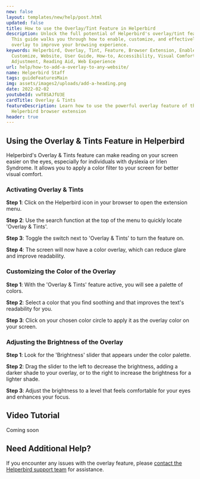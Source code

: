 ```yaml
---
new: false
layout: templates/new/help/post.html
updated: false
title: How to use the Overlay/Tint Feature in Helperbird
description: Unlock the full potential of Helperbird's overlay/tint feature.
  This guide walks you through how to enable, customize, and effectively use the
  overlay to improve your browsing experience.
keywords: Helperbird, Overlay, Tint, Feature, Browser Extension, Enable,
  Customize, Website, User Guide, How-to, Accessibility, Visual Comfort, Screen
  Adjustment, Reading Aid, Web Experience
url: help/how-to-add-a-overlay-to-any-website/
name: Helperbird Staff
tags: guideFeaturesMain
img: assets/images2/uploads/add-a-heading.png
date: 2022-02-02
youtubeId: vwT8SAJfU3E
cardTitle: Overlay & Tints
featureDescription: Learn how to use the powerful overlay feature of the
  Helperbird browser extension
header: true
---
```


## Using the Overlay & Tints Feature in Helperbird

Helperbird's Overlay & Tints feature can make reading on your screen easier on the eyes, especially for individuals with dyslexia or Irlen Syndrome. It allows you to apply a color filter to your screen for better visual comfort.

### Activating Overlay & Tints

**Step 1**: Click on the Helperbird icon in your browser to open the extension menu.

**Step 2**: Use the search function at the top of the menu to quickly locate 'Overlay & Tints'.

**Step 3**: Toggle the switch next to 'Overlay & Tints' to turn the feature on.

**Step 4**: The screen will now have a color overlay, which can reduce glare and improve readability.

### Customizing the Color of the Overlay

**Step 1**: With the 'Overlay & Tints' feature active, you will see a palette of colors.

**Step 2**: Select a color that you find soothing and that improves the text's readability for you.

**Step 3**: Click on your chosen color circle to apply it as the overlay color on your screen.

### Adjusting the Brightness of the Overlay

**Step 1**: Look for the 'Brightness' slider that appears under the color palette.

**Step 2**: Drag the slider to the left to decrease the brightness, adding a darker shade to your overlay, or to the right to increase the brightness for a lighter shade.

**Step 3**: Adjust the brightness to a level that feels comfortable for your eyes and enhances your focus.


## Video Tutorial

Coming soon

## Need Additional Help?
If you encounter any issues with the overlay feature, please [contact the Helperbird support team](/support) for assistance.
